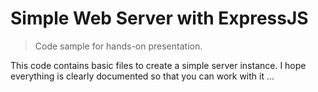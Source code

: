 # Simple Web Server with ExpressJS

> Code sample for hands-on presentation.

This code contains basic files to create a simple server instance. I hope everything is clearly documented so that you can work with it ... 